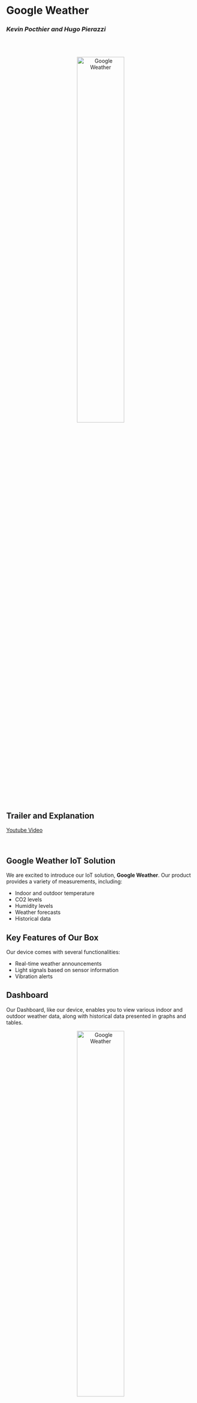# Google Weather
### *Kevin Pocthier and Hugo Pierazzi*

<br>
<br>

<p align="center">
  <img src="https://imgur.com/l7QXu4L.png" alt="Google Weather" style="width:50%;">
</p>

<br>

## Trailer and Explanation

[Youtube Video](https://youtu.be/xZMuOwHl4E0) 

<br>

## Google Weather IoT Solution

We are excited to introduce our IoT solution, **Google Weather**. Our product provides a variety of measurements, including:

- Indoor and outdoor temperature
- CO2 levels
- Humidity levels
- Weather forecasts
- Historical data

## Key Features of Our Box

Our device comes with several functionalities:

- Real-time weather announcements
- Light signals based on sensor information
- Vibration alerts

## Dashboard

Our Dashboard, like our device, enables you to view various indoor and outdoor weather data, along with historical data presented in graphs and tables.

<p align="center">
  <img src="https://imgur.com/3pisUPv.png" alt="Google Weather" style="width:50%;">
</p>

<br>


## Project Structure

### Flask Folder

This folder contains all the necessary documents to run and deploy the backend of our product, primarily the `main.py` file. This file handles most of the functionalities and integrates APIs such as Text-to-Speech, OpenAI, and OpenWeather. It also sends the data collected by the device to BigQuery. The Text-to-Speech system, managed with GPT-3.5 from OpenAI, is also controlled from this backend.

[Access the Flask Backend](https://weather-monitor-zsladhfraq-ew.a.run.app)

### Streamlit Folder

This folder includes the documents required to set up and deploy Streamlit on Cloud Run. The main file, `Dashboard.py`, provides a sleek and functional layout for our application. One of its primary functions is to fetch the BigQuery data collected by the M5Stack and display it on our dashboard.

[Access the Streamlit Dashboard](https://streamlit-dashboard-zsladhfraq-ew.a.run.app)

### UIFlow File

This file contains the complete code for our M5Stack. It defines the Flask routes and establishes an effective and relevant layout. Here’s a summary of its functions and the information displayed on the screen:

- Weather announcements triggered by the motion detector, limited to once per minute to avoid spam. These announcements Text-to-Speech are generated using a GPT-3.5 prompt and information from the OpenWeather API.
- Vibration alert when CO2 levels exceed 600 ppm, indicating poor air quality.
- LED indicators: Red when humidity is between 40-59%, blue when above 60%, and green when below 40%.
- Wifi solution: In the event of a connection failure, you can have back-up wifis.

<p align="center">
  <img src="https://imgur.com/AzPbQLW.png" alt="Google Weather" style="width:50%;">
</p>

<br>

<br>

## Screen Presentation and Design Choices

For the presentation of our screen on the M5Stack device, we decided to display all the information on a single page. This approach simplifies the use of the device and provides a quick overview of all the necessary weather information. Our goal is to make the interface intuitive by using icons, which is especially important given the small screen size. The weather forecast for the next five days is also displayed, specifically at noon, to give users a practical overview of upcoming conditions.

To enhance the user experience, we integrated vocal announcements of the current weather, triggered by the motion sensor. This feature allows users to get the weather information just before leaving the house. Additionally, the information is updated every three seconds to ensure real-time accuracy. These design choices were made to maximize usability and efficiency in a compact and user-friendly format.


## Distribution of Work

<table style="width:100%; border: 2px solid black;">
  <tr>
    <th style="background-color:#1E90FF; color:white; padding:10px;">Kevin</th>
    <th style="background-color:#000000; color:white; padding:10px;">Hugo</th>
  </tr>
  <tr>
    <td style="background-color:#f0f0f0; padding:20px; vertical-align:top;">
      M5Stack Visual, Sensors, Flask, Video, (450 lines approximately)
    </td>
    <td style="background-color:#f0f0f0; padding:20px; vertical-align:top;">
      Flask, BigQuery, Text-To-Speech, Video (450 lines approximately)
    </td>
  </tr>
</table>
